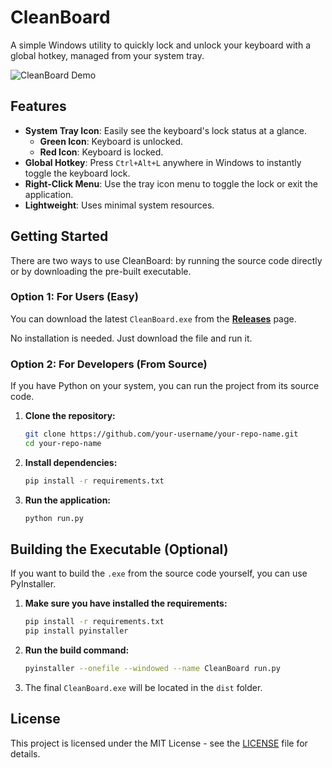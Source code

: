 # CleanBoard

A simple Windows utility to quickly lock and unlock your keyboard with a global hotkey, managed from your system tray.

![CleanBoard Demo](https://i.imgur.com/your-demo-image.gif) <!-- Replace with a real GIF if you make one! -->

## Features

- **System Tray Icon**: Easily see the keyboard's lock status at a glance.
  - **Green Icon**: Keyboard is unlocked.
  - **Red Icon**: Keyboard is locked.
- **Global Hotkey**: Press `Ctrl+Alt+L` anywhere in Windows to instantly toggle the keyboard lock.
- **Right-Click Menu**: Use the tray icon menu to toggle the lock or exit the application.
- **Lightweight**: Uses minimal system resources.

## Getting Started

There are two ways to use CleanBoard: by running the source code directly or by downloading the pre-built executable.

### Option 1: For Users (Easy)

You can download the latest `CleanBoard.exe` from the **[Releases](https://github.com/your-username/your-repo-name/releases)** page.

No installation is needed. Just download the file and run it.

### Option 2: For Developers (From Source)

If you have Python on your system, you can run the project from its source code.

1.  **Clone the repository:**
    ```sh
    git clone https://github.com/your-username/your-repo-name.git
    cd your-repo-name
    ```

2.  **Install dependencies:**
    ```sh
    pip install -r requirements.txt
    ```

3.  **Run the application:**
    ```sh
    python run.py
    ```

## Building the Executable (Optional)

If you want to build the `.exe` from the source code yourself, you can use PyInstaller.

1.  **Make sure you have installed the requirements:**
    ```sh
    pip install -r requirements.txt
    pip install pyinstaller
    ```

2.  **Run the build command:**
    ```sh
    pyinstaller --onefile --windowed --name CleanBoard run.py
    ```

3.  The final `CleanBoard.exe` will be located in the `dist` folder.

## License

This project is licensed under the MIT License - see the [LICENSE](LICENSE) file for details. 